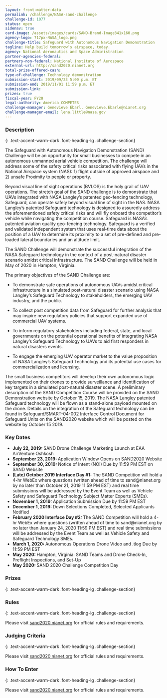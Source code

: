 ```yaml
---
layout: front-matter-data
permalink: /challenge/NASA-sand-challenge
challenge-id: 1077
status: open
sidenav: true
card-image: /assets/images/cards/SAND-Brand-Image341x160.png
agency-logo: 717px-NASA_logo.png
challenge-title: Safeguard with Autonomous Navigation Demonstration
tagline: Help build tomorrow’s airspace, today.
agency: National Aeronautics and Space Administration
partner-agencies-federal: 
partners-non-federal: National Institute of Aerospace
external-url: http://sand2020.nianet.org
total-prize-offered-cash:
type-of-challenge: Technology demonstration
submission-start: 2019/09/23 5:00 p.m. ET
submission-end: 2019/11/01 11:59 p.m. ET
submission-link:  
prizes: true
fiscal-year: FY20
legal-authority: America COMPETES
challenge-manager: Genevieve Ebarl, Genevieve.Ebarle@nianet.org
challenge-manager-email: lena.little@nasa.gov
---
```




<!-- Description start -->
### Description
{: .text-accent-warm-dark .font-heading-lg .challenge-section}

<p>The Safeguard with Autonomous Navigation Demonstration (SAND) Challenge will be an opportunity for small businesses to compete in an autonomous unmanned aerial vehicle competition. The challenge will address some of the safety critical risks associated with flying UAVs in the National Airspace system (NAS): 1) flight outside of approved airspace and 2) unsafe Proximity to people or property. </p>
<p>Beyond visual line of sight operations (BVLOS) is the holy grail of UAV operations. The stretch goal of the SAND challenge is to demonstrate that UAVs integrated with NASA Langley’s patented geo-fencing technology, Safeguard, can operate safely beyond visual line of sight in the NAS. NASA Langley’s patented Safeguard technology is designed to assuredly address the aforementioned safety critical risks and will fly onboard the competitor’s vehicle while navigating the competition course. Safeguard is NASA’s patented aviation quality geo-fencing technology. Safeguard is a verified and validated independent system that uses real-time data about the position of a UAV to determine its proximity to a set of pre-defined and pre-loaded lateral boundaries and an altitude limit. </p> 
<p>The SAND Challenge will demonstrate the successful integration of the NASA Safeguard technology in the context of a post-natural disaster scenario amidst critical infrastructure. The SAND Challenge will be held in May of 2020 in Hampton, Virginia.</p>
<p>The primary objectives of the SAND Challenge are:</p>
<ul>
<li>To demonstrate safe operations of autonomous UAVs amidst critical infrastructure in a simulated post-natural disaster scenario using NASA Langley’s Safeguard Technology to stakeholders, the emerging UAV industry, and the public.</p>
<li>To collect post competition data from Safeguard for further analysis that may inspire new regulatory policies that support expanded use of commercial UAV systems.</p>
<li>To inform regulatory stakeholders including federal, state, and local governments on the potential operational benefits of integrating NASA Langley’s Safeguard Technology to UAVs to aid first responders in natural disasters events.</p>
<li>To engage the emerging UAV operator market to the value proposition of NASA Langley’s Safeguard Technology and its potential use cases for commercialization and licensing.</p>
</ul>
<p>The small business competitors will develop their own autonomous logic implemented on their drones to provide surveillance and identification of key targets in a simulated post-natural disaster scene. A preliminary description of the SAND Competition Course will be provided on the SAND Demonstration website by October 15, 2019. The NASA Langley patented Safeguard technology will be flown as a stand-alone payload mounted on the drone. Details on the integration of the Safeguard technology can be found in Safeguard/SMART-04-002 Interface Control Document for Safeguard Units on the SAND2020 website which will be posted on the website by October 15 2019.</p>
<h3>Key Dates</h3>
<ul>
<li><strong>July 22, 2019: </strong>SAND Drone Challenge Marketing Launch at EAA AirVenture Oshkosh</li>
<li><strong>September 23, 2019: </strong>Application Window Opens on SAND2020 Website</li>
<li><strong>September 30, 2019: </strong>Notice of Intent (NOI) Due by 11:59 PM EST on SAND Website</li>
<li><strong>(Late) October 2019	Interface Day #1: </strong>The SAND Competition will hold a 4-hr WebEx where questions (written ahead of time to sand@nianet.org by no later than October 21, 2019 11:59 PM EST) and real time submissions will be addressed by the Event Team as well as Vehicle Safety and Safeguard Technology Subject Matter Experts (SMEs).</li>
<li><strong>November 1, 2019: </strong>Application Submission Due by 11:59 PM EST</li>
<li><strong>December 1, 2019: </strong>Down Selections Completed, Selected Applicants Notified</li>
<li><strong>February 2020	Interface Day #2: </strong>The SAND Competition will hold a 4-hr WebEx where questions (written ahead of time to sand@nianet.org by no later than January 24, 2020 11:59 PM EST) and real time submissions will be addressed by the Event Team as well as Vehicle Safety and Safeguard Technology SMEs.</li>
<li><strong>March 1, 2020: </strong>Autonomous Operations Drone Video and .tlog Due by 11:59 PM EST</li>
<li><strong>May 2020: </strong>Hampton, Virginia: SAND Teams and Drone Check-In, Preflight Inspections, and Set-Up</li>
<li><strong>May 2020: </strong>SAND 2020 Challenge Competition Day</li>
</ul>

<!-- Prizes start -->
### Prizes
{: .text-accent-warm-dark .font-heading-lg .challenge-section}


<!-- Rules start -->
### Rules 
{: .text-accent-warm-dark .font-heading-lg .challenge-section}

<p>Please visit <a href="sand2020.nianet.org" target="_blank" rel="noopener">sand2020.nianet.org</a> for official rules and requirements.</p>

<!-- Judging start -->
### Judging Criteria
{: .text-accent-warm-dark .font-heading-lg .challenge-section}

<p>Please visit <a href="sand2020.nianet.org" target="_blank" rel="noopener">sand2020.nianet.org</a> for official rules and requirements.</p>

<!--  How To Enter start -->
### How To Enter
{: .text-accent-warm-dark .font-heading-lg .challenge-section}

<p>Please visit <a href="sand2020.nianet.org" target="_blank" rel="noopener">sand2020.nianet.org</a> for official rules and requirements.</p>
